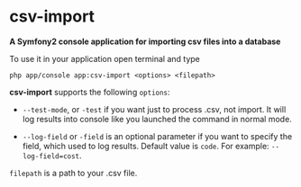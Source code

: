 # csv-import
**A Symfony2 console application for importing csv files into a database**

To use it in your application open terminal and type

`php app/console app:csv-import <options> <filepath>`

**csv-import** supports the following `options`:

- `--test-mode`, or `-test` if you want just to process .csv, not import. It will log results into console like you launched the command in normal mode.

- `--log-field` or `-field` is an optional parameter if you want to specify the field, which used to log results.
Default value is `code`. For example: `--log-field=cost`.
 
 `filepath` is a path to your .csv file. 